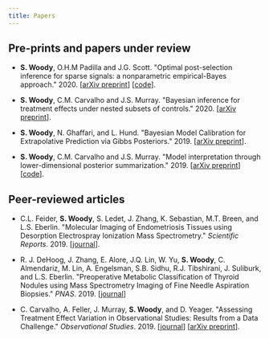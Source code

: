 ```yaml
---
title: Papers
---
```


## Pre-prints and papers under review

- **S. Woody**, O.H.M Padilla and J.G. Scott. "Optimal post-selection
  inference for sparse signals: a nonparametric empirical-Bayes
  approach." 2020.  [[arXiv preprint][saFAB paper]] [[code][saFABcode]].

- **S. Woody**, C.M. Carvalho and J.S. Murray. "Bayesian inference for
    treatment effects under nested subsets of controls." 2020.
    [[arXiv preprint][causal dss]].

- **S. Woody**, N. Ghaffari, and L. Hund.  "Bayesian Model Calibration
  for Extrapolative Prediction via Gibbs Posteriors." 2019.  [[arXiv
  preprint][UQ paper]].

- **S. Woody**, C.M. Carvalho and J.S. Murray. "Model interpretation
  through lower-dimensional posterior summarization." 2019.  [[arXiv
  preprint][model projections]] [[code][ASTRAL code]].


## Peer-reviewed articles

- C.L. Feider, **S. Woody**, S. Ledet, J. Zhang, K. Sebastian,
  M.T. Breen, and L.S. Eberlin.  "Molecular Imaging of Endometriosis
  Tissues using Desorption Electrospray Ionization Mass Spectrometry."
  *Scientific Reports*. 2019. [[journal][endo]].


- R. J. DeHoog, J. Zhang, E. Alore, J.Q. Lin, W. Yu, **S. Woody**,
  C. Almendariz, M. Lin, A. Engelsman, S.B. Sidhu, R.J. Tibshirani,
  J. Suliburk, and L.S. Eberlin.  "Preoperative Metabolic
  Classification of Thyroid Nodules using Mass Spectrometry Imaging of
  Fine Needle Aspiration Biopsies." *PNAS*. 2019. [[journal][PNAS thyroid]]

- C. Carvalho, A. Feller, J. Murray, **S. Woody**, and
  D. Yeager. "Assessing Treatment Effect Variation in Observational
  Studies: Results from a Data Challenge." *Observational
  Studies*. 2019. [[journal][obs-studies-journal]] [[arXiv
  preprint][obs-studies-arXiv]]. 

[endo]: https://www.nature.com/articles/s41598-019-51853-y
[UQ paper]: https://arxiv.org/abs/1909.05428
[obs-studies-journal]: https://obsstudies.org/277-2/
[obs-studies-arXiv]: https://arxiv.org/abs/1907.07592
[model projections]: https://arxiv.org/abs/1905.07103
[causal dss]: http://arxiv.org/abs/2001.07256
[saFAB paper]: https://arxiv.org/abs/1810.11042
[PNAS thyroid]: https://doi.org/10.1073/pnas.1911333116
[saFABcode]: https://github.com/spencerwoody/safab-code
[ASTRAL code]: https://github.com/spencerwoody/ghost
